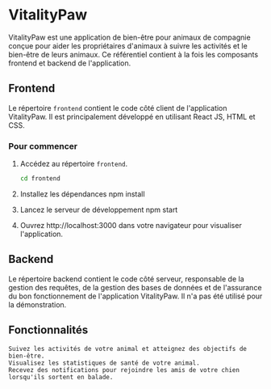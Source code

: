 # VitalityPaw

VitalityPaw est une application de bien-être pour animaux de compagnie conçue pour aider les propriétaires d'animaux à suivre les activités et le bien-être de leurs animaux. Ce référentiel contient à la fois les composants frontend et backend de l'application.

## Frontend

Le répertoire `frontend` contient le code côté client de l'application VitalityPaw. Il est principalement développé en utilisant React JS, HTML et CSS.

### Pour commencer

1. Accédez au répertoire `frontend`.
   ```bash
   cd frontend

2. Installez les dépendances
   npm install

3. Lancez le serveur de développement
   npm start

4. Ouvrez http://localhost:3000 dans votre navigateur pour visualiser l'application.


## Backend

Le répertoire backend contient le code côté serveur, responsable de la gestion des requêtes, de la gestion des bases de données et de l'assurance du bon fonctionnement de l'application VitalityPaw. Il n'a pas été utilisé pour la démonstration.


## Fonctionnalités

    Suivez les activités de votre animal et atteignez des objectifs de bien-être.
    Visualisez les statistiques de santé de votre animal.
    Recevez des notifications pour rejoindre les amis de votre chien lorsqu'ils sortent en balade.
